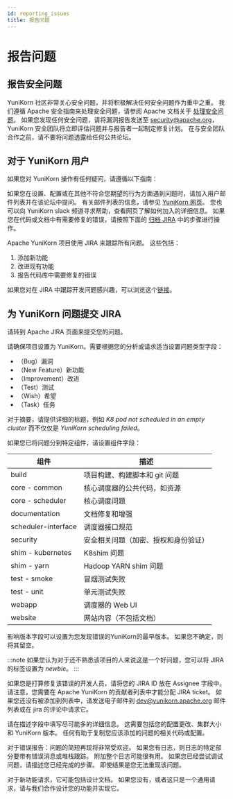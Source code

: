 ```yaml
---
id: reporting_issues
title: 报告问题
---
```


<!--
Licensed to the Apache Software Foundation (ASF) under one
or more contributor license agreements.  See the NOTICE file
distributed with this work for additional information
regarding copyright ownership.  The ASF licenses this file
to you under the Apache License, Version 2.0 (the
"License"); you may not use this file except in compliance
with the License.  You may obtain a copy of the License at

  http://www.apache.org/licenses/LICENSE-2.0

Unless required by applicable law or agreed to in writing,
software distributed under the License is distributed on an
"AS IS" BASIS, WITHOUT WARRANTIES OR CONDITIONS OF ANY
KIND, either express or implied.  See the License for the
specific language governing permissions and limitations
under the License.
-->

# 报告问题

## 报告安全问题
YuniKorn 社区非常关心安全问题，并将积极解决任何安全问题作为重中之重。
我们遵循 Apache 安全指南来处理安全问题，请参阅 Apache 文档关于 [处理安全问题](https://www.apache.org/security/)。
如果您发现任何安全问题，请将漏洞报告发送至 security@apache.org，YuniKorn 安全团队将立即评估问题并与报告者一起制定修复计划。
在与安全团队合作之前，请不要将问题透露给任何公共论坛。

## 对于 YuniKorn 用户
如果您对 YuniKorn 操作有任何疑问，请遵循以下指南：

如果您在设置、配置或在其他不符合您期望的行为方面遇到问题时，请加入用户邮件列表并在该论坛中提问。
有关邮件列表的信息，请参见 [YuniKorn 网页](https://yunikorn.apache.org/zh-cn/community/get_involved)。
您也可以向 YuniKorn slack 频道寻求帮助，查看网页了解如何加入的详细信息。
如果您在代码或文档中有需要修复的错误，请按照下面的 [归档 JIRA](#为-YuniKorn-问题提交-JIRA) 中的步骤进行操作。

Apache YuniKorn 项目使用 JIRA 来跟踪所有问题。
这些包括：
1. 添加新功能
2. 改进现有功能
3. 报告代码库中需要修复的错误

如果您对在 JIRA 中跟踪开发问题感兴趣，可以浏览这个[链接](https://issues.apache.org/jira/projects/YUNIKORN)。

## 为 YuniKorn 问题提交 JIRA
请转到 Apache JIRA 页面来提交您的问题。

请确保项目设置为 YuniKorn。需要根据您的分析或请求适当设置问题类型字段：
* （Bug）漏洞
* （New Feature）新功能
* （Improvement）改进
* （Test）测试
* （Wish）希望
* （Task）任务

对于摘要，请提供详细的标题，例如 _K8 pod not scheduled in an empty cluster_ 而不仅仅是 _YuniKorn scheduling failed_。

如果您已将问题分到特定组件，请设置组件字段：

| 组件                  | 描述                  |
|---------------------|---------------------|
| build               | 项目构建、构建脚本和 git 问题   |
| core - common       | 核心调度器的公共代码，如资源      |
| core - scheduler    | 核心调度问题              |
| documentation       | 文档修复和增强             |
| scheduler-interface | 调度器接口规范             |
| security            | 安全相关问题（加密、授权和身份验证）  |
| shim - kubernetes   | K8shim 问题           |
| shim - yarn         | Hadoop YARN shim 问题 |
| test - smoke        | 冒烟测试失败              |
| test - unit         | 单元测试失败              |
| webapp              | 调度器的 Web UI         |
| website             | 网站内容（不包括文档）         |

影响版本字段可以设置为您发现错误的YuniKorn的最早版本。
如果您不确定，则将其留空。

:::note
如果您认为对于还不熟悉该项目的人来说这是一个好问题，您可以将 JIRA 的标签设置为 *newbie*。
:::

如果您是打算修复该错误的开发人员，请将您的 JIRA ID 放在 Assignee 字段中。
请注意，您需要在 Apache YuniKorn 的贡献者列表中才能分配 JIRA ticket。
如果您还没有被添加到列表中，请发送电子邮件到 [dev@yunikorn.apache.org](mailto:dev@yunikorn.apache.org) 邮件列表或在 jira 的评论中请求它。

请在描述字段中填写尽可能多的详细信息。
这需要包括您的配置更改、集群大小和 YuniKorn 版本。
任何有助于复制您应该添加的问题的相关代码或配置。

对于错误报告：问题的简短再现将非常受欢迎。
如果您有日志，则日志的特定部分要带有错误消息或堆栈跟踪。
附加整个日志可能很有用。
如果您已经尝试调试问题，请描述您已经完成的步骤。
即使结果是您无法重现该问题。

对于新功能请求，它可能包括设计文档。
如果您没有，或者这只是一个通用请求，请与我们合作设计您的功能并实现它。
